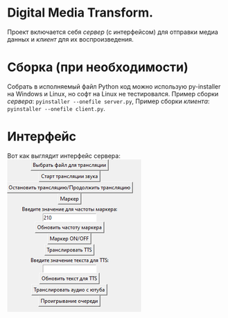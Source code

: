 # Digital Media Transform.
Проект включается себя *сервер* (с интерфейсом) для отправки медиа данных и *клиент* для их воспроизведения.
# Сборка (при необходимости)
Собрать в исполняемый файл Python код можно использую py-installer на Windows и Linux, но софт на Linux не тестировался.
Пример сборки *сервера*: ``` pyinstaller --onefile server.py ```, 
Пример сборки *клиента*: ``` pyinstaller --onefile client.py ```.
# Интерфейс
Вот как выглядит интерфейс сервера:
![alt text](https://github.com/amazingdevvv/DMT/blob/main/images/gui.png)

